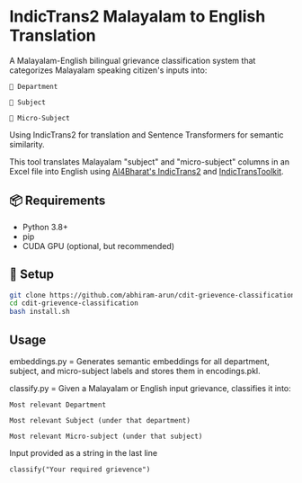 # IndicTrans2 Malayalam to English Translation

A Malayalam-English bilingual grievance classification system that categorizes Malayalam speaking citizen's inputs into:

    🏢 Department

    📂 Subject

    📄 Micro-Subject

Using IndicTrans2 for translation and Sentence Transformers for semantic similarity.

This tool translates Malayalam "subject" and "micro-subject" columns in an Excel file into English using [AI4Bharat's IndicTrans2](https://github.com/AI4Bharat/IndicTrans2) and [IndicTransToolkit](https://github.com/VarunGumma/IndicTransToolkit).

## 📦 Requirements

- Python 3.8+
- pip
- CUDA GPU (optional, but recommended)

## 🔧 Setup

```bash
git clone https://github.com/abhiram-arun/cdit-grievence-classification
cd cdit-grievence-classification
bash install.sh
```

## Usage

embeddings.py = Generates semantic embeddings for all department, subject, and micro-subject labels and stores them in encodings.pkl.

classify.py = Given a Malayalam or English input grievance, classifies it into:

    Most relevant Department

    Most relevant Subject (under that department)

    Most relevant Micro-subject (under that subject)

Input provided as a string in the last line 
            
    classify("Your required grievence")


